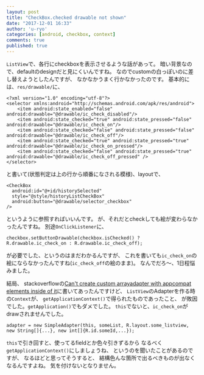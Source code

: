 ```yaml
---
layout: post
title: "CheckBox.checked drawable not shown"
date: "2017-12-01 16:33"
author: 'u-ryo'
categories: [android, checkbox, context]
comments: true
published: true
---
```

`ListView`で、各行にcheckboxを表示させるような話があって。
暗い背景なので、defaultのdesignだと見にくいんですね。
なのでcustomの白っぽいのに差し替えようとしたんですが、
なかなかうまく行かなかったのです。
基本的には、`res/drawable/`に、

```
<?xml version="1.0" encoding="utf-8"?>
<selector xmlns:android="http://schemas.android.com/apk/res/android">
    <item android:state_enabled="false" android:drawable="@drawable/ic_check_disabled"/>
    <item android:state_checked="true" android:state_pressed="false" android:drawable="@drawable/ic_check_on"/>
    <item android:state_checked="false" android:state_pressed="false" android:drawable="@drawable/ic_check_off"/>
    <item android:state_checked="true" android:state_pressed="true" android:drawable="@drawable/ic_check_on_pressed"/>
    <item android:state_checked="false" android:state_pressed="true" android:drawable="@drawable/ic_check_off_pressed" />
</selector>
```

と書いて(状態判定は上の行から順番になされる模様)、layoutで、

```
<CheckBox
  android:id="@+id/historySelected"
  style="@style/historyListCheckBox"
  android:button="@drawable/selector_checkbox"
/>
```

というように参照すればいいんです。
が、それだとcheckしても絵が変わらなかったんですね。
別途`OnClickListener`に、

```
checkbox.setButtonDrawable(checkbox.isChecked() ? R.drawable.ic_check_on : R.drawable.ic_check_off);
```

が必要でした、というのはまだわかるんですが、
これを書いても`ic_check_on`の絵にならなかったんですね(`ic_check_off`の絵のまま)。
なんでだろ～、1日程悩みました。

結局、
stackoverflowの[Can't create custom arrayadapter with appcompat elements inside of it](https://stackoverflow.com/questions/34508164/cant-create-custom-arrayadapter-with-appcompat-elements-inside-of-it)に書いてあったんですけど、
`ListView`のAdapterを作る時の`Context`が、
`getApplicationContext()`で得られたものであったこと、
が敗因でした。`getApplication()`でもダメでした。
`this`でないと、`ic_check_on`がdrawされませんでした。

```
adapter = new SimpleAdapter(this, someList, R.layout.some_listview, new String[]{...}, new int[]{R.id.someId,...});
```

`this`で引き回すと、使ってるfieldとか色々引きずるから
なるべく`getApplicationContext()`にしましょうね、
というのを聞いたことがあるのですが、
なるほどと思ってそうすると、
結構色んな箇所で出るべきものが出なくなるんですよね。
気を付けないとなりません。
